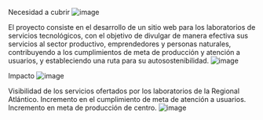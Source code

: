 Necesidad a cubrir
![image](https://github.com/JosarDev/SERVICIOS_TECNOLOGICOS/assets/111100843/5561ac20-55cf-4ede-995a-461bec79bfd0)

El proyecto consiste en el desarrollo de un sitio web para los laboratorios de servicios tecnológicos, con el objetivo de divulgar de manera efectiva sus servicios al sector productivo, emprendedores y personas naturales, contribuyendo a los cumplimientos de meta de producción y atención a usuarios, y estableciendo una ruta para su autosostenibilidad.
![image](https://github.com/JosarDev/SERVICIOS_TECNOLOGICOS/assets/111100843/13b8535c-e051-438d-8620-075bc8a53182)

Impacto
![image](https://github.com/JosarDev/SERVICIOS_TECNOLOGICOS/assets/111100843/a89b2efa-95ad-4aa9-8bff-67fa867878bf)

Visibilidad de los servicios ofertados por los laboratorios de la Regional Atlántico.
Incremento en el cumplimiento de meta de atención a usuarios.
Incremento en meta de producción de centro.
![image](https://github.com/JosarDev/SERVICIOS_TECNOLOGICOS/assets/111100843/408dbefa-e08f-447b-99d2-e14a67e49e96)
